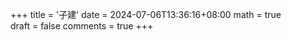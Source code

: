 +++
title = '子建'
date = 2024-07-06T13:36:16+08:00
math = true                                
draft = false
comments = true
+++
